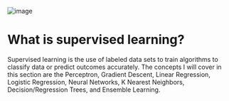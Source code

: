 ![image](https://github.com/user-attachments/assets/3da8ce29-d398-4da6-b844-90791e88086e)
# What is supervised learning?
Supervised learning is the use of labeled data sets to train algorithms to classify data or predict outcomes accurately. The concepts I will cover in this section are the Perceptron,
Gradient Descent, Linear Regression, Logistic Regression, Neural Networks, K Nearest Neighbors, Decision/Regression Trees, and Ensemble Learning.
